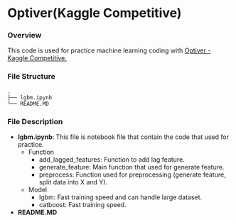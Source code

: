 
# Optiver(Kaggle Competitive)

### Overview

This code is used for practice machine learning coding with [ Optiver - Kaggle Competitive.](https://www.kaggle.com/competitions/optiver-trading-at-the-close)

### File Structure

```
.
├── lgbm.ipynb
└── README.MD

```

### File Description

- **lgbm.ipynb**: This file is notebook file that contain the code that used for practice.
  -  Function
     -  add_lagged_features: Function to add lag feature.
     -  generate_feature: Main function that used for generate feature.
     -  preprocess: Function used for preprocessing (generate feature, split data into X and Y).
  - Model
    - lgbm: Fast training speed and can handle large dataset.
    - catboost: Fast training speed.
- **README.MD**